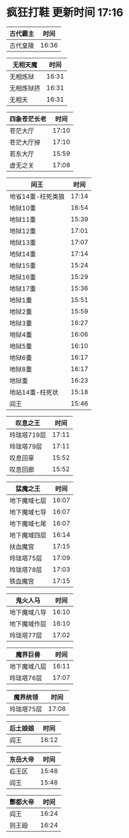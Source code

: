 # 疯狂打鞋 更新时间 17:16

| 古代霸主   | 时间    |
|--------|-------|
| 古代皇陵 | 16:36 |

| 无相天魔   | 时间    |
|--------|-------|
| 无相炼狱 | 16:31 |
| 无相炼狱挤 | 16:31 |
| 无相夭 | 16:31 |

| 四象苍茫长老   | 时间    |
|--------|-------|
| 苍茫大厅 | 17:10 |
| 苍茫大厅掉 | 17:10 |
| 若东大厅 | 15:59 |
| 虚无之关 | 17:08 |

| 间王   | 时间    |
|--------|-------|
| 地省14重-枉死类狼 | 17:14 |
| 地狱10重 | 16:54 |
| 地狱11重 | 15:39 |
| 地狱12重 | 17:01 |
| 地狱13重 | 17:07 |
| 地狱14重 | 17:14 |
| 地狱15重 | 15:24 |
| 地狱16重 | 15:29 |
| 地狱17重 | 15:36 |
| 地狱1重 | 15:51 |
| 地狱2重 | 15:59 |
| 地狱3重 | 16:27 |
| 地狱4重 | 16:06 |
| 地狱5重 | 16:10 |
| 地狱6重 | 16:17 |
| 地狱8重 | 16:17 |
| 地狱重 | 16:23 |
| 地站14重-枉死状 | 15:18 |
| 阎王 | 15:46 |

| 叹息之王   | 时间    |
|--------|-------|
| 玲珑塔719层 | 17:11 |
| 玲珑塔79层 | 17:11 |
| 叹息回辜 | 15:52 |
| 叹息回廊 | 15:52 |

| 猛魔之王   | 时间    |
|--------|-------|
| 地下魔域七层 | 16:07 |
| 地下魔域七导 | 16:07 |
| 地下魔域七尾 | 16:07 |
| 地下魔域四层 | 16:14 |
| 扶血魔宫 | 17:15 |
| 玲珑塔75层 | 17:09 |
| 玲珑塔78层 | 17:03 |
| 铁血魔宫 | 17:15 |

| 鬼火人马   | 时间    |
|--------|-------|
| 地下魔域八导 | 16:10 |
| 地下魔域作层 | 16:10 |
| 玲珑塔77层 | 17:02 |

| 魔界巨兽   | 时间    |
|--------|-------|
| 地下魔域八层 | 16:11 |
| 玲珑塔76层 | 17:07 |

| 魔界统领   | 时间    |
|--------|-------|
| 玲珑塔75层 | 17:08 |

| 后土娘娘   | 时间    |
|--------|-------|
| 阎王 | 16:12 |

| 东岳大帝   | 时间    |
|--------|-------|
| 疝王区 | 15:48 |
| 阎王 | 15:48 |

| 酆都大帝   | 时间    |
|--------|-------|
| 阎王 | 16:24 |
| 则王殴 | 16:24 |